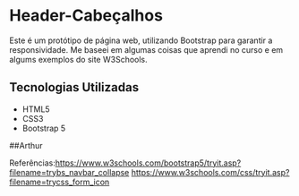 # Header-Cabeçalhos
Este é um protótipo de página web, utilizando Bootstrap para garantir a responsividade. Me baseei em algumas coisas que aprendi no curso e em algums exemplos do site W3Schools.
## Tecnologias Utilizadas

- HTML5
- CSS3
- Bootstrap 5



##Arthur

Referências:https://www.w3schools.com/bootstrap5/tryit.asp?filename=trybs_navbar_collapse
            https://www.w3schools.com/css/tryit.asp?filename=trycss_form_icon
            


